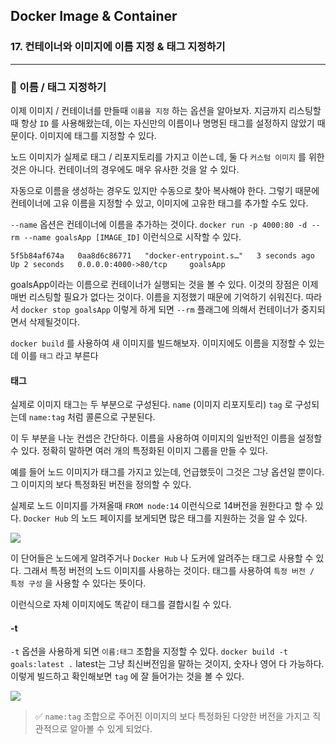 ## Docker Image & Container

### 17. 컨테이너와 이미지에 이름 지정 & 태그 지정하기

---

### 📌 이름 / 태그 지정하기

이제 이미지 / 컨테이너를 만들때 `이름을 지정` 하는 옵션을 알아보자.
지금까지 리스팅할때 항상 `ID` 를 사용해왔는데, 이는 자신만의 이름이나 명명된 태그를 설정하지 않았기 때문이다. 이미지에 태그를 지정할 수 있다.

노드 이미지가 실제로 태그 / 리포지토리를 가지고 이쓴ㄴ데, 둘 다 `커스텀 이미지` 를 위한 것은 아니다. 컨테이너의 경우에도 매우 유사한 것을 알 수 있다.

자동으로 이름을 생성하는 경우도 있지만 수동으로 찾아 복사해야 한다.
그렇기 때문에 컨테이너에 고유 이름을 지정할 수 있고, 이미지에 고유한 태그를 추가할 수도 있다.

`--name` 옵션은 컨테이너에 이름을 추가하는 것이다.
`docker run -p 4000:80 -d --rm --name goalsApp [IMAGE_ID]` 이런식으로 시작할 수 있다.

```
5f5b84af674a   0aa8d6c86771   "docker-entrypoint.s…"   3 seconds ago   Up 2 seconds   0.0.0.0:4000->80/tcp     goalsApp
```

goalsApp이라는 이름으로 컨테이너가 실행되는 것을 볼 수 있다.
이것의 장점은 이제 매번 리스팅할 필요가 없다는 것이다. 이름을 지정했기 때문에 기억하기 쉬워진다. 따라서 `docker stop goalsApp` 이렇게 하게 되면 `--rm` 플래그에 의해서 컨테이너가 중지되면서 삭제될것이다.

`docker build` 를 사용하여 새 이미지를 빌드해보자.
이미지에도 이름을 지정할 수 있는데 이를 `태그` 라고 부른다

#### 태그

실제로 이미지 태그는 두 부분으로 구성된다. `name` (이미지 리포지토리) `tag` 로 구성되는데 `name:tag` 처럼 콜론으로 구분된다.

이 두 부분을 나눈 컨셉은 간단하다. 이름을 사용하여 이미지의 일반적인 이름을 설정할 수 있다. 정확히 말하면 여러 개의 특정화된 이미지 그룹을 만들 수 있다.

예를 들어 노드 이미지가 태그를 가지고 있는데, 언급했듯이 그것은 그냥 옵션일 뿐이다.
그 이미지의 보다 특정화된 버전을 정의할 수 있다.

실제로 노드 이미지를 가져올때 `FROM node:14` 이런식으로 14버전을 원한다고 할 수 있다. `Docker Hub` 의 노드 페이지를 보게되면 많은 태그를 지원하는 것을 알 수 있다.

![](https://velog.velcdn.com/images/chromeheartz/post/3c5a98af-9f3a-43f5-b7fe-8d513473d004/image.png)

이 단어들은 노드에게 알려주거나 `Docker Hub` 나 도커에 알려주는 태그로 사용할 수 있다. 그래서 특정 버전의 노드 이미지를 사용하는 것이다.
태그를 사용하여 `특정 버전 / 특정 구성` 을 사용할 수 있다는 뜻이다.

이런식으로 자체 이미지에도 똑같이 태그를 결합시킬 수 있다.

#### -t

`-t` 옵션을 사용하게 되면 `이름:태그` 조합을 지정할 수 있다.
`docker build -t goals:latest .`
latest는 그냥 최신버전임을 말하는 것이지, 숫자나 영어 다 가능하다. 이렇게 빌드하고 확인해보면 `tag` 에 잘 들어가는 것을 볼 수 있다.

![](https://velog.velcdn.com/images/chromeheartz/post/40c17ee1-27d3-41fc-8921-8e7a8e6d056b/image.png)

> ✅ `name:tag` 조합으로 주어진 이미지의 보다 특정화된 다양한 버전을 가지고 직관적으로 알아볼 수 있게 되었다.
